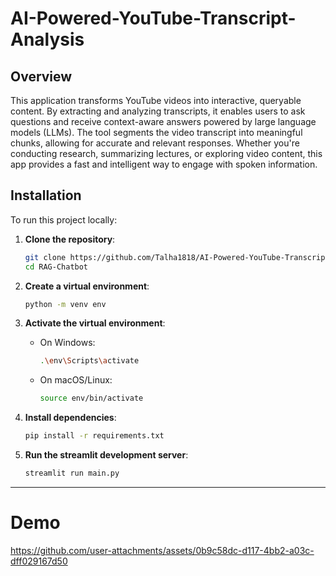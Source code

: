# AI-Powered-YouTube-Transcript-Analysis

## Overview

This application transforms YouTube videos into interactive, queryable content. By extracting and analyzing transcripts, it enables users to ask questions and receive context-aware answers powered by large language models (LLMs). The tool segments the video transcript into meaningful chunks, allowing for accurate and relevant responses. Whether you're conducting research, summarizing lectures, or exploring video content, this app provides a fast and intelligent way to engage with spoken information.

## Installation

To run this project locally:

1. **Clone the repository**:
    ```bash
    git clone https://github.com/Talha1818/AI-Powered-YouTube-Transcript-Analysis.git
    cd RAG-Chatbot
    ```

2. **Create a virtual environment**:
    ```bash
    python -m venv env
    ```

3. **Activate the virtual environment**:
    - On Windows:
        ```bash
        .\env\Scripts\activate
        ```
    - On macOS/Linux:
        ```bash
        source env/bin/activate
        ```

4. **Install dependencies**:
    ```bash
    pip install -r requirements.txt
    ```

5. **Run the streamlit development server**:
    ```bash
    streamlit run main.py
    ```
__________________________________________________________________________________________________________________
# Demo
https://github.com/user-attachments/assets/0b9c58dc-d117-4bb2-a03c-dff029167d50


